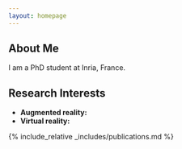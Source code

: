 ```yaml
---
layout: homepage
---
```


## About Me

I am a PhD student at Inria, France.

## Research Interests

- **Augmented reality:** 
- **Virtual reality:** 

<!--
## News
-->
<!--
- **[Feb. 2020]** XXXXX-->

{% include_relative _includes/publications.md %}

<!--{% include_relative _includes/services.md %}-->
